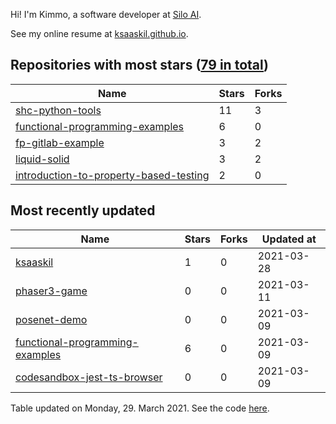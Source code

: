 Hi! I'm Kimmo, a software developer at [Silo AI](https://silo.ai/).

See my online resume at [ksaaskil.github.io](https://ksaaskil.github.io).

<!-- repositories starts -->

## Repositories with most stars ([79 in total](https://github.com/ksaaskil?tab=repositories))
| Name        | Stars           | Forks  |
| ------------- |-------------| -----|
|[shc-python-tools](https://github.com/ksaaskil/shc-python-tools)|11|3
|[functional-programming-examples](https://github.com/ksaaskil/functional-programming-examples)|6|0
|[fp-gitlab-example](https://github.com/ksaaskil/fp-gitlab-example)|3|2
|[liquid-solid](https://github.com/ksaaskil/liquid-solid)|3|2
|[introduction-to-property-based-testing](https://github.com/ksaaskil/introduction-to-property-based-testing)|2|0

<!-- repositories ends -->
<!-- recent_repositories starts -->

## Most recently updated
| Name        | Stars           | Forks  | Updated at
| ------------- |-------------| -----|-----|
|[ksaaskil](https://github.com/ksaaskil/ksaaskil)|1|0|2021-03-28
|[phaser3-game](https://github.com/ksaaskil/phaser3-game)|0|0|2021-03-11
|[posenet-demo](https://github.com/ksaaskil/posenet-demo)|0|0|2021-03-09
|[functional-programming-examples](https://github.com/ksaaskil/functional-programming-examples)|6|0|2021-03-09
|[codesandbox-jest-ts-browser](https://github.com/ksaaskil/codesandbox-jest-ts-browser)|0|0|2021-03-09

<!-- recent_repositories ends -->
<!-- updated_at starts -->
Table updated on Monday, 29. March 2021. See the code [here](https://github.com/ksaaskil/ksaaskil).
<!-- updated_at ends -->
